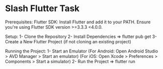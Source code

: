 # Slash Flutter Task

Prerequisites:
Flutter SDK: Install Flutter and add it to your PATH. Ensure you're using Flutter SDK version >=3.3.3 <4.0.0.

Setup:
1- Clone the Repository
2- Install Dependencies => flutter pub get
3- Create a New Flutter Project (if not cloning an existing project)

Running the Project:
1- Start an Emulator
(For Android: Open Android Studio > AVD Manager > Start an emulator)
(For iOS: Open Xcode > Preferences > Components > Start a simulator)
2- Run the Project => flutter run